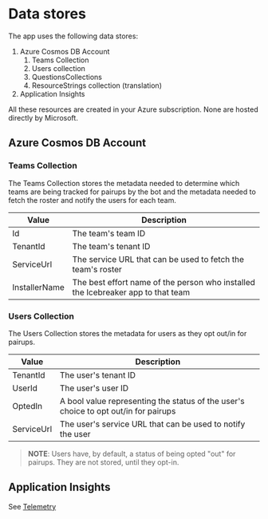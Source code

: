 # Data stores 

The app uses the following data stores:

1. Azure Cosmos DB Account
   1. Teams Collection
   2. Users collection
   3. QuestionsCollections
   4. ResourceStrings collection (translation)
2. Application Insights

All these resources are created in your Azure subscription. None are hosted directly by Microsoft.

## Azure Cosmos DB Account

### Teams Collection

The Teams Collection stores the metadata needed to determine which teams are being tracked for pairups by the bot and the metadata needed to fetch the roster and notify the users for each team.

| Value         | Description
| ---           | ---
| Id            | The team's team ID
| TenantId      | The team's tenant ID
| ServiceUrl    | The service URL that can be used to fetch the team's roster
| InstallerName | The best effort name of the person who installed the Icebreaker app to that team

### Users Collection

The Users Collection stores the metadata for users as they opt out/in for pairups.

| Value      | Description
| ---        | ---
| TenantId   | The user's tenant ID
| UserId     | The user's user ID
| OptedIn    | A bool value representing the status of the user's choice to opt out/in for pairups
| ServiceUrl | The user's service URL that can be used to notify the user

> **NOTE**: Users have, by default, a status of being opted "out" for pairups. They are not stored, until they opt-in.

## Application Insights

See [Telemetry](Telemetry)
